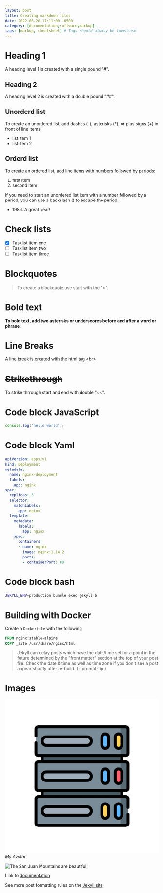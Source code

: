 ```yaml
---
layout: post
title: Creating markdown files
date: 2022-06-20 17:11:00 -0500
category: [documentation,software,markup]
tags: [markup, cheatsheet] # Tags should alwasy be lowercase
---
```


# Heading 1
A heading level 1 is created with a single pound "#".

## Heading 2
A heading level 2 is created  with a double pound "##". 

## Unorderd list
To create an unordered list, add dashes (-), asterisks (*), or plus signs (+) in front of line items:
* list item 1
* list item 2

## Orderd list
To create an ordered list, add line items with numbers followed by periods:
 1. first item
 2. second item

If you need to start an unordered list item with a number followed by a period, you can use a backslash (\) to escape the period:
- 1986\. A great year!

# Check lists
- [x] Tasklist item one
- [ ] Tasklist item two
- [ ] Tasklist item three

# Blockquotes
> To create a blockquote use start with the ">".

# Bold text
**To bold text, add two asterisks or underscores before and after a word or phrase.**

# Line Breaks <br>
A line break is created with the html tag \<br>



# ~~Strikethrough~~
To strike thrrough start and end with double "~~".

# Code block JavaScript
```javascript
console.log('hello world');
```

# Code block Yaml
```yml
apiVersion: apps/v1
kind: Deployment
metadata:
  name: nginx-deployment
  labels:
    app: nginx
spec:
  replicas: 3
  selector:
    matchLabels:
      app: nginx
  template:
    metadata:
      labels:
        app: nginx
    spec:
      containers:
      - name: nginx
        image: nginx:1.14.2
        ports:
        - containerPort: 80
```

# Code block bash
```bash
JEKYLL_ENV=production bundle exec jekyll b
```

# Building with Docker

Create a `Dockerfile` with the following

```Dockerfile
FROM nginx:stable-alpine
COPY _site /usr/share/nginx/html
```

> Jekyll can delay posts which have the date/time set for a point in the future determined by the "front matter" section at the top of your post file. Check the date & time as well as time zone if you don't see a post appear shortly after re-build.
{: .prompt-tip }

# Images
![imgage-test](/homelab%20avatar.png)
_My Avatar_

![The San Juan Mountains are beautiful!](/assets/images/san-juan-mountains.jpg "San Juan Mountains")

Link to [documentation](https://docs.technotim.live/posts/jekyll-docs-site/)

See more post formatting rules on the [Jekyll site](https://jekyllrb.com/docs/posts/)